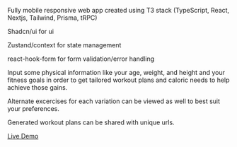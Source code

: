 Fully mobile responsive web app created using T3 stack
(TypeScript, React, Nextjs, Tailwind, Prisma, tRPC)

Shadcn/ui for ui

Zustand/context for state management

react-hook-form for form validation/error handling 

Input some physical information like your age, weight, and height and your fitness goals in order to get tailored workout plans and caloric needs to help achieve those gains.

Alternate excercises for each variation can be viewed as well to best suit your preferences.

Generated workout plans can be shared with unique urls.

[Live Demo](https://guo-gains.vercel.app/)
